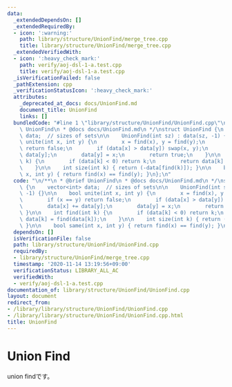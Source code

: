 ```yaml
---
data:
  _extendedDependsOn: []
  _extendedRequiredBy:
  - icon: ':warning:'
    path: library/structure/UnionFind/merge_tree.cpp
    title: library/structure/UnionFind/merge_tree.cpp
  _extendedVerifiedWith:
  - icon: ':heavy_check_mark:'
    path: verify/aoj-dsl-1-a.test.cpp
    title: verify/aoj-dsl-1-a.test.cpp
  _isVerificationFailed: false
  _pathExtension: cpp
  _verificationStatusIcon: ':heavy_check_mark:'
  attributes:
    _deprecated_at_docs: docs/UnionFind.md
    document_title: UnionFind
    links: []
  bundledCode: "#line 1 \"library/structure/UnionFind/UnionFind.cpp\"\n\n/**\n * @brief\
    \ UnionFind\n * @docs docs/UnionFind.md\n */\nstruct UnionFind {\n    vector<int>\
    \ data;  // sizes of sets\n\n    UnionFind(int sz) : data(sz, -1) {}\n\n    bool\
    \ unite(int x, int y) {\n        x = find(x), y = find(y);\n        if (x == y)\
    \ return false;\n        if (data[x] > data[y]) swap(x, y);\n        data[x] +=\
    \ data[y];\n        data[y] = x;\n        return true;\n    }\n\n    int find(int\
    \ k) {\n        if (data[k] < 0) return k;\n        return data[k] = find(data[k]);\n\
    \    }\n\n    int size(int k) { return (-data[find(k)]); }\n\n    bool same(int\
    \ x, int y) { return find(x) == find(y); }\n};\n"
  code: "\n/**\n * @brief UnionFind\n * @docs docs/UnionFind.md\n */\nstruct UnionFind\
    \ {\n    vector<int> data;  // sizes of sets\n\n    UnionFind(int sz) : data(sz,\
    \ -1) {}\n\n    bool unite(int x, int y) {\n        x = find(x), y = find(y);\n\
    \        if (x == y) return false;\n        if (data[x] > data[y]) swap(x, y);\n\
    \        data[x] += data[y];\n        data[y] = x;\n        return true;\n   \
    \ }\n\n    int find(int k) {\n        if (data[k] < 0) return k;\n        return\
    \ data[k] = find(data[k]);\n    }\n\n    int size(int k) { return (-data[find(k)]);\
    \ }\n\n    bool same(int x, int y) { return find(x) == find(y); }\n};"
  dependsOn: []
  isVerificationFile: false
  path: library/structure/UnionFind/UnionFind.cpp
  requiredBy:
  - library/structure/UnionFind/merge_tree.cpp
  timestamp: '2020-11-14 13:19:56+09:00'
  verificationStatus: LIBRARY_ALL_AC
  verifiedWith:
  - verify/aoj-dsl-1-a.test.cpp
documentation_of: library/structure/UnionFind/UnionFind.cpp
layout: document
redirect_from:
- /library/library/structure/UnionFind/UnionFind.cpp
- /library/library/structure/UnionFind/UnionFind.cpp.html
title: UnionFind
---
```

# Union Find
union findです。